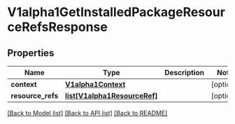 # V1alpha1GetInstalledPackageResourceRefsResponse

## Properties
Name | Type | Description | Notes
------------ | ------------- | ------------- | -------------
**context** | [**V1alpha1Context**](V1alpha1Context.md) |  | [optional] 
**resource_refs** | [**list[V1alpha1ResourceRef]**](V1alpha1ResourceRef.md) |  | [optional] 

[[Back to Model list]](../README.md#documentation-for-models) [[Back to API list]](../README.md#documentation-for-api-endpoints) [[Back to README]](../README.md)

